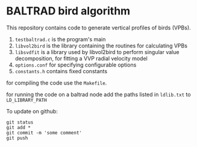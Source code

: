 # BALTRAD bird algorithm

This repository contains code to generate vertical profiles of birds (VPBs).
1. `testbaltrad.c` is the program's main
2. `libvol2bird` is the library containing the routines for calculating VPBs
3. `libsvdfit` is a library used by libvol2bird to perform singular value decomposition, for fitting a VVP radial velocity model
4. `options.conf` for specifying configurable options
5. `constants.h` contains fixed constants

for compiling the code use the `Makefile`.

for running the code on a baltrad node add the paths listed in `ldlib.txt` to `LD_LIBRARY_PATH`



To update on github:

```
git status
git add *
git commit -m 'some comment'
git push
```
